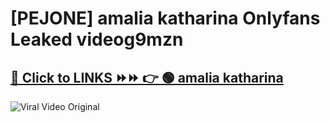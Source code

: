 
 # [PEJONE] amalia katharina Onlyfans Leaked videog9mzn

## <h2><a href="https://clipsfans.com/amalia_katharina&ref=git">🔗 Click to LINKS ⏩⏩ 👉 🟢 amalia katharina </a></h2>

<a href="https://clipsfans.com/amalia_katharina&ref=git" rel="nofollow" data-target="animated-image.originalLink"><img src="https://i.ibb.co.com/xMMVF88/686577567.gif" alt="Viral Video Original" style="max-width: 100%; display: inline-block;" data-target="animated-image.originalImage"></a>

